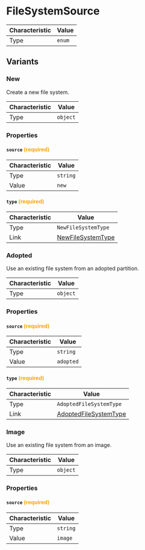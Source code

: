 <!-- THIS FILE IS AUTOMATICALLY GENERATED BY DOCBUILDER, DO NOT EDIT MANUALLY! -->

# FileSystemSource

| Characteristic | Value  |
| -------------- | ------ |
| Type           | `enum` |

## Variants

### New

Create a new file system.

| Characteristic | Value    |
| -------------- | -------- |
| Type           | `object` |

### Properties

#### `source` **<span style="color:orange;">(required)</span>**

| Characteristic | Value    |
| -------------- | -------- |
| Type           | `string` |
| Value          | `new`    |

#### `type` **<span style="color:orange;">(required)</span>**

| Characteristic | Value                                       |
| -------------- | ------------------------------------------- |
| Type           | `NewFileSystemType`                         |
| Link           | [NewFileSystemType](./NewFileSystemType.md) |

### Adopted

Use an existing file system from an adopted partition.

| Characteristic | Value    |
| -------------- | -------- |
| Type           | `object` |

### Properties

#### `source` **<span style="color:orange;">(required)</span>**

| Characteristic | Value     |
| -------------- | --------- |
| Type           | `string`  |
| Value          | `adopted` |

#### `type` **<span style="color:orange;">(required)</span>**

| Characteristic | Value                                               |
| -------------- | --------------------------------------------------- |
| Type           | `AdoptedFileSystemType`                             |
| Link           | [AdoptedFileSystemType](./AdoptedFileSystemType.md) |

### Image

Use an existing file system from an image.

| Characteristic | Value    |
| -------------- | -------- |
| Type           | `object` |

### Properties

#### `source` **<span style="color:orange;">(required)</span>**

| Characteristic | Value    |
| -------------- | -------- |
| Type           | `string` |
| Value          | `image`  |

